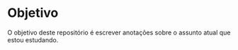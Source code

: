 # Objetivo

O objetivo deste repositório é escrever anotações sobre o assunto atual que estou estudando.
